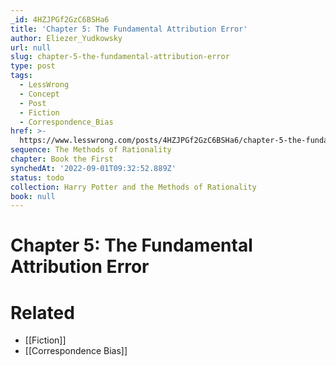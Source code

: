 ```yaml
---
_id: 4HZJPGf2GzC6BSHa6
title: 'Chapter 5: The Fundamental Attribution Error'
author: Eliezer_Yudkowsky
url: null
slug: chapter-5-the-fundamental-attribution-error
type: post
tags:
  - LessWrong
  - Concept
  - Post
  - Fiction
  - Correspondence_Bias
href: >-
  https://www.lesswrong.com/posts/4HZJPGf2GzC6BSHa6/chapter-5-the-fundamental-attribution-error
sequence: The Methods of Rationality
chapter: Book the First
synchedAt: '2022-09-01T09:32:52.889Z'
status: todo
collection: Harry Potter and the Methods of Rationality
book: null
---
```


# Chapter 5: The Fundamental Attribution Error


# Related

- [[Fiction]]
- [[Correspondence Bias]]